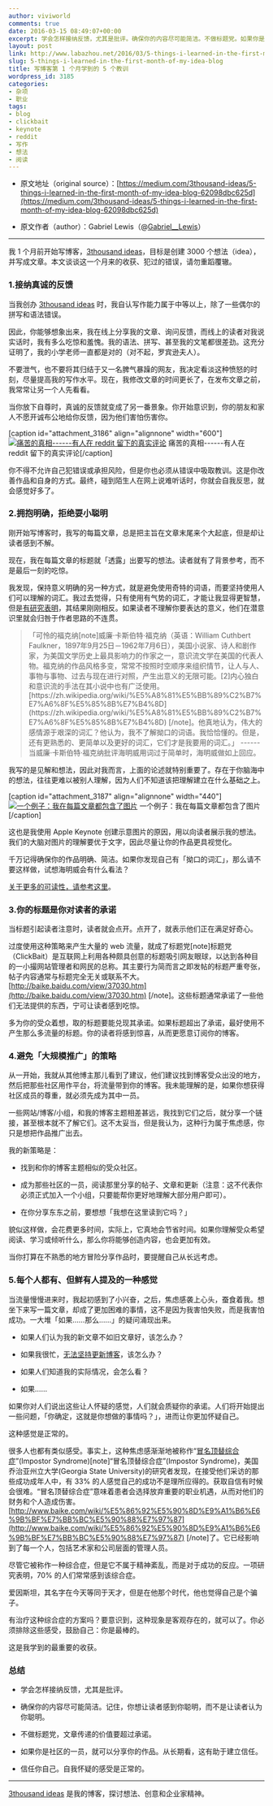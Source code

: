 ```yaml
---
author: viviworld
comments: true
date: 2016-03-15 08:49:07+00:00
excerpt: 学会怎样接纳反馈，尤其是批评。确保你的内容尽可能简洁。不做标题党。如果你是社区的一员，就可以分享你的作品。自我怀疑的感受是正常的。
layout: post
link: http://www.labazhou.net/2016/03/5-things-i-learned-in-the-first-month-of-my-idea-blog/
slug: 5-things-i-learned-in-the-first-month-of-my-idea-blog
title: 写博客第 1 个月学到的 5 个教训
wordpress_id: 3185
categories:
- 杂项
- 职业
tags:
- blog
- clickbait
- keynote
- reddit
- 写作
- 想法
- 阅读
---
```



	
  * 原文地址（original source）：[https://medium.com/3thousand-ideas/5-things-i-learned-in-the-first-month-of-my-idea-blog-62098dbc625d](https://medium.com/3thousand-ideas/5-things-i-learned-in-the-first-month-of-my-idea-blog-62098dbc625d)

	
  * 原文作者（author）：Gabriel Lewis（@[Gabriel__Lewis](https://twitter.com/Gabriel__Lewis)）





* * *



我 1 个月前开始写博客，[3thousand ideas](http://www.3thousandideas.com/)，目标是创建 3000 个想法（idea），并写成文章。本文谈谈这一个月来的收获、犯过的错误，请勿重蹈覆辙。


### 1.接纳真诚的反馈


当我创办 [3thousand ideas](http://www.3thousandideas.com/) 时，我自认写作能力属于中等以上，除了一些偶尔的拼写和语法错误。

因此，你能够想象出来，我在线上分享我的文章、询问反馈，而线上的读者对我说实话时，我有多么吃惊和羞愧。我的语法、拼写、甚至我的文笔都很差劲。这充分证明了，我的小学老师一直都是对的（对不起，罗宾逊夫人）。

不要泄气，也不要将其归结于又一名脾气暴躁的网友，我决定看淡这种愤怒的时刻，尽量提高我的写作水平。现在，我修改文章的时间更长了，在发布文章之前，我常常让另一个人先看看。

当你放下自尊时，真诚的反馈就变成了另一番景象。你开始意识到，你的朋友和家人不愿开诚布公地给你反馈，因为他们害怕伤害你。

[caption id="attachment_3186" align="alignnone" width="600"][![痛苦的真相------有人在 reddit 留下的真实评论](http://www.labazhou.net/wp-content/uploads/2016/03/1-_FKWwb-uQtEYfUNgr7KL4Q-600x144.png)](http://www.labazhou.net/wp-content/uploads/2016/03/1-_FKWwb-uQtEYfUNgr7KL4Q.png) 痛苦的真相------有人在 reddit 留下的真实评论[/caption]

你不得不允许自己犯错误或承担风险，但是你也必须从错误中吸取教训。这是你改善作品和自身的方式。最终，碰到陌生人在网上说难听话时，你就会自我反思，就会感觉好多了。


### 2.拥抱明确，拒绝耍小聪明


刚开始写博客时，我写的每篇文章，总是把主旨在文章末尾来个大起底，但是却让读者感到不解。

现在，我在每篇文章的标题就「透露」出要写的想法。读者就有了背景参考，而不是最后一刻的吃惊。

我发现，保持意义明确的另一种方式，就是避免使用奇特的词语，而要坚持使用人们可以理解的词汇。我过去觉得，只有使用有气势的词汇，才能让我显得更智慧，但是[有研究表明](http://www.bakadesuyo.com/2011/05/does-trying-to-look-smart-make-us-seem-stupid/)，其结果刚刚相反。如果读者不理解你要表达的意义，他们在潜意识里就会归咎于作者思路的不连贯。


<blockquote>「可怜的福克纳[note]威廉·卡斯伯特·福克纳（英语：William Cuthbert Faulkner，1897年9月25日－1962年7月6日），美国小说家、诗人和剧作家，为美国文学历史上最具影响力的作家之一，意识流文学在美国的代表人物。福克纳的作品风格多变，常常不按照时空顺序来组织情节，让人与人、事物与事物、过去与现在进行对照，产生出意义的无限可能。[2]内心独白和意识流的手法在其小说中也有广泛使用。[https://zh.wikipedia.org/wiki/%E5%A8%81%E5%BB%89%C2%B7%E7%A6%8F%E5%85%8B%E7%B4%8D](https://zh.wikipedia.org/wiki/%E5%A8%81%E5%BB%89%C2%B7%E7%A6%8F%E5%85%8B%E7%B4%8D) [/note]。他真地认为，伟大的感情源于艰深的词汇？他认为，我不了解拗口的词语。我恰恰懂的。但是，还有更熟悉的、更简单以及更好的词汇，它们才是我要用的词汇。」
------当威廉·卡斯伯特·福克纳批评海明威用词过于简单时，海明威做如上回应。</blockquote>


我写的是见解和想法，因此对我而言，上面的论述就特别重要了。存在于你脑海中的想法，往往更难以被别人理解，因为人们不知道该把理解建立在什么基础之上。

[caption id="attachment_3187" align="alignnone" width="440"][![一个例子：我在每篇文章都包含了图片](http://www.labazhou.net/wp-content/uploads/2016/03/1-kteDcE9mH444wv1dzTV2XA.png)](http://www.labazhou.net/wp-content/uploads/2016/03/1-kteDcE9mH444wv1dzTV2XA.png) 一个例子：我在每篇文章都包含了图片[/caption]

这也是我使用 Apple Keynote 创建示意图片的原因，用以向读者展示我的想法。我们的大脑对图片的理解要优于文字，因此尽量让你的作品更具视觉化。

千万记得确保你的作品明确、简洁。如果你发现自己有「拗口的词汇」，那么请不要这样做，试想海明威会有什么看法？

[关于更多的可读性，请参考这里](https://en.wikipedia.org/wiki/Readability)。


### 3.你的标题是你对读者的承诺


当标题引起读者注意时，读者就会点开。点开了，就表示他们正在满足好奇心。

过度使用这种策略来产生大量的 web 流量，就成了标题党[note]标题党（ClickBait）是互联网上利用各种颇具创意的标题吸引网友眼球，以达到各种目的一小撮网站管理者和网民的总称。其主要行为简而言之即发帖的标题严重夸张，帖子内容通常与标题完全无关或联系不大。[http://baike.baidu.com/view/37030.htm](http://baike.baidu.com/view/37030.htm) [/note]。这些标题通常承诺了一些他们无法提供的东西，宁可让读者感到吃惊。

多为你的受众着想，取的标题要能兑现其承诺。如果标题超出了承诺，最好使用不产生那么多流量的标题。你的读者将感到惊喜，从而更愿意订阅你的博客。


### 4.避免「大规模推广」的策略


从一开始，我就从其他博主那儿看到了建议，他们建议找到博客受众出没的地方，然后把那些社区用作平台，将流量带到你的博客。我未能理解的是，如果你想获得社区成员的尊重，就必须先成为其中一员。

一些网站/博客/小组，和我的博客主题相差甚远，我找到它们之后，就分享一个链接，甚至根本就不了解它们。这不太妥当，但是我认为，这种行为属于焦虑感，你只是想把作品推广出去。

我的新策略是：



	
  * 找到和你的博客主题相似的受众社区。

	
  * 成为那些社区的一员，阅读那里分享的帖子、文章和更新（注意：这不代表你必须正式加入一个小组，只要能帮你更好地理解大部分用户即可）。

	
  * 在你分享东东之前，要想想「我想在这里读到它吗？」


貌似这样做，会花费更多时间，实际上，它真地会节省时间。如果你理解受众希望阅读、学习或倾听什么，那么你将能够创造内容，也会更加有效。

当你打算在不熟悉的地方冒险分享作品时，要提醒自己从长远考虑。


### 5.每个人都有、但鲜有人提及的一种感觉


当流量慢慢进来时，我起初感到了小兴奋，之后，焦虑感袭上心头，蚕食着我。想坐下来写一篇文章，却成了更加困难的事情，这不是因为我害怕失败，而是我害怕成功。一大堆「如果……那么……」的疑问涌现出来。



	
  * 如果人们认为我的新文章不如旧文章好，该怎么办？

	
  * 如果我很忙，[无法坚持更新博客](http://www.labazhou.net/2014/06/no-time-to-blog/)，该怎么办？

	
  * 如果人们知道我的实际情况，会怎么看？

	
  * 如果……


如果你对人们说出这些让人怀疑的感觉，人们就会质疑你的承诺。人们将开始提出一些问题，「你确定，这就是你想做的事情吗？」，进而让你更加怀疑自己。

这种感觉是正常的。

很多人也都有类似感受。事实上，这种焦虑感渐渐地被称作“[冒名顶替综合症](http://en.wikipedia.org/wiki/Impostor_syndrome)”(Impostor Syndrome)[note]“冒名顶替综合症”(Impostor Syndrome)，美国乔治亚州立大学(Georgia State University)的研究者发现，在接受他们采访的那些成功成年人中，有 33% 的人感觉自己的成功不是理所应得的。获取自信有时候会很难。“冒名顶替综合症”意味着患者会选择放弃重要的职业机遇，从而对他们的财务和个人造成伤害。[http://www.baike.com/wiki/%E5%86%92%E5%90%8D%E9%A1%B6%E6%9B%BF%E7%BB%BC%E5%90%88%E7%97%87](http://www.baike.com/wiki/%E5%86%92%E5%90%8D%E9%A1%B6%E6%9B%BF%E7%BB%BC%E5%90%88%E7%97%87) [/note]了。它已经影响到了每一个人，包括艺术家和公司层面的管理人员。

尽管它被称作一种综合症，但是它不属于精神紊乱，而是对于成功的反应。一项研究表明，70% 的人们常常感到该综合症。

爱因斯坦，其名字在今天等同于天才，但是在他那个时代，他也觉得自己是个骗子。

有治疗这种综合症的方案吗？要意识到，这种现象是客观存在的，就可以了。你必须排除这些感受，鼓励自己：你是最棒的。

这是我学到的最重要的收获。


### 总结





	
  * 学会怎样接纳反馈，尤其是批评。

	
  * 确保你的内容尽可能简洁。记住，你想让读者感到你聪明，而不是让读者认为你聪明。

	
  * 不做标题党，文章传递的价值要超过承诺。

	
  * 如果你是社区的一员，就可以分享你的作品。从长期看，这有助于建立信任。

	
  * 信任你自己。自我怀疑的感受是正常的。





* * *



[3thousand ideas](http://www.3thousandideas.com/) 是我的博客，探讨想法、创意和企业家精神。

